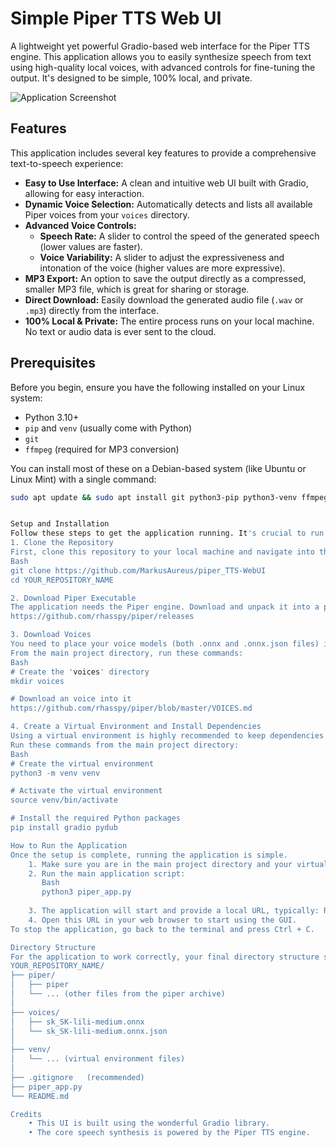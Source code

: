 # Simple Piper TTS Web UI

A lightweight yet powerful Gradio-based web interface for the Piper TTS engine. This application allows you to easily synthesize speech from text using high-quality local voices, with advanced controls for fine-tuning the output. It's designed to be simple, 100% local, and private.

![Application Screenshot](./assets/screenshot.png)


## Features

This application includes several key features to provide a comprehensive text-to-speech experience:

* **Easy to Use Interface:** A clean and intuitive web UI built with Gradio, allowing for easy interaction.
* **Dynamic Voice Selection:** Automatically detects and lists all available Piper voices from your `voices` directory.
* **Advanced Voice Controls:**
    * **Speech Rate:** A slider to control the speed of the generated speech (lower values are faster).
    * **Voice Variability:** A slider to adjust the expressiveness and intonation of the voice (higher values are more expressive).
* **MP3 Export:** An option to save the output directly as a compressed, smaller MP3 file, which is great for sharing or storage.
* **Direct Download:** Easily download the generated audio file (`.wav` or `.mp3`) directly from the interface.
* **100% Local & Private:** The entire process runs on your local machine. No text or audio data is ever sent to the cloud.

## Prerequisites

Before you begin, ensure you have the following installed on your Linux system:

* Python 3.10+
* `pip` and `venv` (usually come with Python)
* `git`
* `ffmpeg` (required for MP3 conversion)

You can install most of these on a Debian-based system (like Ubuntu or Linux Mint) with a single command:
```bash
sudo apt update && sudo apt install git python3-pip python3-venv ffmpeg -y


Setup and Installation
Follow these steps to get the application running. It's crucial to run these commands in the correct order and from the correct directory.
1. Clone the Repository
First, clone this repository to your local machine and navigate into the project directory.
Bash
git clone https://github.com/MarkusAureus/piper_TTS-WebUI
cd YOUR_REPOSITORY_NAME

2. Download Piper Executable
The application needs the Piper engine. Download and unpack it into a piper/ subdirectory inside your project folder.
https://github.com/rhasspy/piper/releases

3. Download Voices
You need to place your voice models (both .onnx and .onnx.json files) into a voices/ subdirectory.
From the main project directory, run these commands:
Bash
# Create the 'voices' directory
mkdir voices

# Download an voice into it
https://github.com/rhasspy/piper/blob/master/VOICES.md

4. Create a Virtual Environment and Install Dependencies
Using a virtual environment is highly recommended to keep dependencies isolated from your system.
Run these commands from the main project directory:
Bash
# Create the virtual environment
python3 -m venv venv

# Activate the virtual environment
source venv/bin/activate

# Install the required Python packages
pip install gradio pydub

How to Run the Application
Once the setup is complete, running the application is simple.
    1. Make sure you are in the main project directory and your virtual environment is activated (you should see (venv) at the beginning of your terminal prompt).
    2. Run the main application script:
       Bash
       python3 piper_app.py
       
    3. The application will start and provide a local URL, typically: Running on local URL: http://127.0.0.1:7860
    4. Open this URL in your web browser to start using the GUI.
To stop the application, go back to the terminal and press Ctrl + C.

Directory Structure
For the application to work correctly, your final directory structure should look like this:
YOUR_REPOSITORY_NAME/
├── piper/
│   ├── piper
│   └── ... (other files from the piper archive)
│
├── voices/
│   ├── sk_SK-lili-medium.onnx
│   └── sk_SK-lili-medium.onnx.json
│
├── venv/
│   └── ... (virtual environment files)
│
├── .gitignore   (recommended)
├── piper_app.py
└── README.md

Credits
    • This UI is built using the wonderful Gradio library.
    • The core speech synthesis is powered by the Piper TTS engine.


